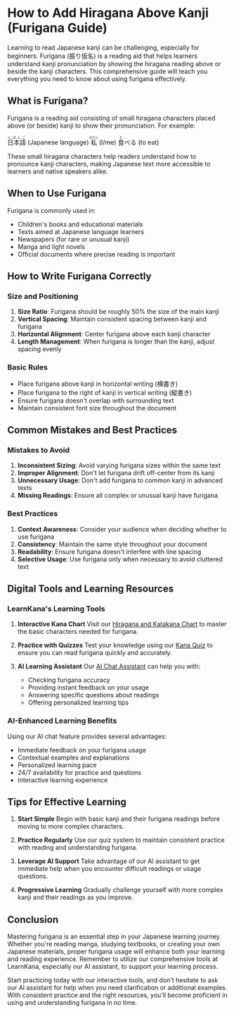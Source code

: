 # How to Add Hiragana Above Kanji (Furigana Guide)

Learning to read Japanese kanji can be challenging, especially for beginners. Furigana (振り仮名) is a reading aid that helps learners understand kanji pronunciation by showing the hiragana reading above or beside the kanji characters. This comprehensive guide will teach you everything you need to know about using furigana effectively.

## What is Furigana?

Furigana is a reading aid consisting of small hiragana characters placed above (or beside) kanji to show their pronunciation. For example:

<ruby>日本語<rt>にほんご</rt></ruby> (Japanese language)
<ruby>私<rt>わたし</rt></ruby> (I/me)
<ruby>食<rt>た</rt></ruby>べる (to eat)

These small hiragana characters help readers understand how to pronounce kanji characters, making Japanese text more accessible to learners and native speakers alike.

## When to Use Furigana

Furigana is commonly used in:

- Children's books and educational materials
- Texts aimed at Japanese language learners
- Newspapers (for rare or unusual kanji)
- Manga and light novels
- Official documents where precise reading is important

## How to Write Furigana Correctly

### Size and Positioning

1. **Size Ratio**: Furigana should be roughly 50% the size of the main kanji
2. **Vertical Spacing**: Maintain consistent spacing between kanji and furigana
3. **Horizontal Alignment**: Center furigana above each kanji character
4. **Length Management**: When furigana is longer than the kanji, adjust spacing evenly

### Basic Rules

- Place furigana above kanji in horizontal writing (横書き)
- Place furigana to the right of kanji in vertical writing (縦書き)
- Ensure furigana doesn't overlap with surrounding text
- Maintain consistent font size throughout the document

## Common Mistakes and Best Practices

### Mistakes to Avoid

1. **Inconsistent Sizing**: Avoid varying furigana sizes within the same text
2. **Improper Alignment**: Don't let furigana drift off-center from its kanji
3. **Unnecessary Usage**: Don't add furigana to common kanji in advanced texts
4. **Missing Readings**: Ensure all complex or unusual kanji have furigana

### Best Practices

1. **Context Awareness**: Consider your audience when deciding whether to use furigana
2. **Consistency**: Maintain the same style throughout your document
3. **Readability**: Ensure furigana doesn't interfere with line spacing
4. **Selective Usage**: Use furigana only when necessary to avoid cluttered text

## Digital Tools and Learning Resources

### LearnKana's Learning Tools

1. **Interactive Kana Chart**
   Visit our [Hiragana and Katakana Chart](https://learnkana.pro/hiragana-katakana-chart) to master the basic characters needed for furigana.

2. **Practice with Quizzes**
   Test your knowledge using our [Kana Quiz](https://learnkana.pro/hiragana-katakana-quiz) to ensure you can read furigana quickly and accurately.

3. **AI Learning Assistant**
   Our [AI Chat Assistant](https://learnkana.pro/chat) can help you with:
   - Checking furigana accuracy
   - Providing instant feedback on your usage
   - Answering specific questions about readings
   - Offering personalized learning tips

### AI-Enhanced Learning Benefits

Using our AI chat feature provides several advantages:
- Immediate feedback on your furigana usage
- Contextual examples and explanations
- Personalized learning pace
- 24/7 availability for practice and questions
- Interactive learning experience

## Tips for Effective Learning

1. **Start Simple**
   Begin with basic kanji and their furigana readings before moving to more complex characters.

2. **Practice Regularly**
   Use our quiz system to maintain consistent practice with reading and understanding furigana.

3. **Leverage AI Support**
   Take advantage of our AI assistant to get immediate help when you encounter difficult readings or usage questions.

4. **Progressive Learning**
   Gradually challenge yourself with more complex kanji and their readings as you improve.

## Conclusion

Mastering furigana is an essential step in your Japanese learning journey. Whether you're reading manga, studying textbooks, or creating your own Japanese materials, proper furigana usage will enhance both your learning and reading experience. Remember to utilize our comprehensive tools at LearnKana, especially our AI assistant, to support your learning process.

Start practicing today with our interactive tools, and don't hesitate to ask our AI assistant for help when you need clarification or additional examples. With consistent practice and the right resources, you'll become proficient in using and understanding furigana in no time.